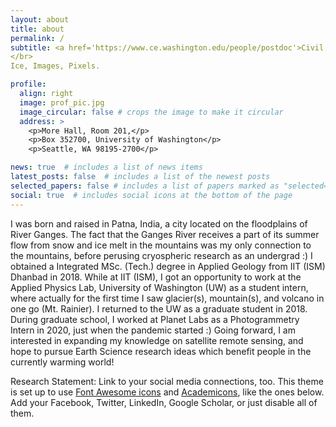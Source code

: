 ```yaml
---
layout: about
title: about
permalink: /
subtitle: <a href='https://www.ce.washington.edu/people/postdoc'>Civil & Environmental Engineering, University of Washington</a>.
</br>
Ice, Images, Pixels.

profile:
  align: right
  image: prof_pic.jpg
  image_circular: false # crops the image to make it circular
  address: >
    <p>More Hall, Room 201,</p>
    <p>Box 352700, University of Washington</p>
    <p>Seattle, WA 98195-2700</p>

news: true  # includes a list of news items
latest_posts: false  # includes a list of the newest posts
selected_papers: false # includes a list of papers marked as "selected={true}"
social: true  # includes social icons at the bottom of the page
---
```


I was born and raised in Patna, India, a city located on the floodplains of River Ganges. The fact that the Ganges River receives a part of its summer flow from snow and ice melt in the mountains was my only connection to the mountains, before perusing cryospheric research as an undergrad :) I obtained a Integrated MSc. (Tech.) degree in Applied Geology from IIT (ISM) Dhanbad in 2018. While at IIT (ISM), I got an opportunity to work at the Applied Physics Lab, University of Washington (UW) as a student intern, where actually for the first time I saw glacier(s), mountain(s), and volcano in one go (Mt. Rainier). I returned to the UW as a graduate student in 2018. During graduate school, I worked at Planet Labs as a Photogrammetry Intern in 2020, just when the pandemic started :) Going forward, I am interested in expanding my knowledge on satellite remote sensing, and hope to pursue Earth Science research ideas which benefit people in the currently warming world!


Research Statement: Link to your social media connections, too. This theme is set up to use [Font Awesome icons](http://fortawesome.github.io/Font-Awesome/) and [Academicons](https://jpswalsh.github.io/academicons/), like the ones below. Add your Facebook, Twitter, LinkedIn, Google Scholar, or just disable all of them.
